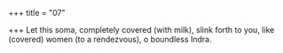+++
title = "07"

+++
Let this soma, completely covered (with milk), slink forth to you, like (covered) women (to a rendezvous), o boundless Indra.